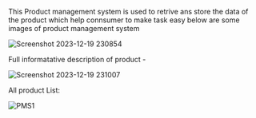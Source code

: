 This Product management system is used to retrive ans store the data of the product which help connsumer to make task easy
below are some images of product management system

![Screenshot 2023-12-19 230854](https://github.com/akshad36/Product_Management_system/assets/88645921/d041661d-72de-48de-a012-97b9426489e8)

Full informatative description of product -

![Screenshot 2023-12-19 231007](https://github.com/akshad36/Product_Management_system/assets/88645921/9112f00d-59a4-46f3-90d6-65941e69600d)

All  product List:

![PMS1](https://github.com/akshad36/Product_Management_system/assets/88645921/825035c1-9421-4129-9fc3-2b7e41576556)
